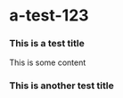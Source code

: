 # a-test-123
  ### This is a test title
  This is some content
  
  ### This is another test title
  
